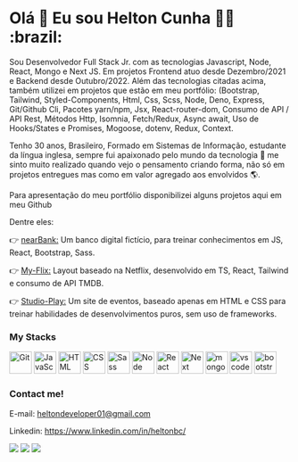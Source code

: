 <h1>
  Olá 👋 Eu sou Helton Cunha 👨‍💻 :brazil:
</h1>

Sou Desenvolvedor Full Stack Jr. com as tecnologias Javascript, Node, React, Mongo e Next JS.
Em projetos Frontend atuo desde Dezembro/2021 e Backend desde Outubro/2022.
Além das tecnologias citadas acima, também utilizei em projetos que estão em meu portfólio:
(Bootstrap, Tailwind, Styled-Components, Html, Css, Scss, Node, Deno, Express, Git/Github Cli, Pacotes
yarn/npm, Jsx, React-router-dom, Consumo de API / API Rest, Métodos Http, Isomnia, Fetch/Redux, Async
await, Uso de Hooks/States e Promises, Mogoose, dotenv, Redux, Context.

Tenho 30 anos, Brasileiro, Formado em Sistemas de Informação, estudante da língua inglesa, sempre fui apaixonado pelo mundo da tecnologia 🤩 me sinto muito realizado quando vejo o pensamento criando forma, não só em projetos entregues mas como em valor agregado aos envolvidos 🌎.

Para apresentação do meu portfólio disponibilizei alguns projetos aqui em meu Github

Dentre eles:

👉 <a href="https://github.com/heltonbc/nearbank" target="_blank">nearBank:</a> Um banco digital fictício, para treinar conhecimentos em JS, React, Bootstrap, Sass.

👉 <a href="https://github.com/heltonbc/MyFlix" target="_blank">My-Flix:</a> Layout baseado na Netflix, desenvolvido em TS, React, Tailwind e consumo de API TMDB.

👉 <a href="https://github.com/heltonbc/studio-play" target="_blank">Studio-Play:</a> Um site de eventos, baseado apenas em HTML e CSS para treinar habilidades de desenvolvimentos puros, sem uso de frameworks.

  
### My Stacks
<img alt="Git" src="https://cdn.jsdelivr.net/gh/devicons/devicon/icons/git/git-original.svg" width=40 height=40 /> <img alt="JavaScript" src="https://cdn.jsdelivr.net/gh/devicons/devicon/icons/javascript/javascript-original.svg" width=40 height=40 /> <img alt="HTML" src="https://cdn.jsdelivr.net/gh/devicons/devicon/icons/html5/html5-original.svg" width=40 height=40 /> <img alt="CSS" src="https://cdn.jsdelivr.net/gh/devicons/devicon/icons/css3/css3-original.svg" width=40 height=40 /> <img alt="Sass" src="https://cdn.jsdelivr.net/gh/devicons/devicon/icons/sass/sass-original.svg" width=40 height=40 /> <img alt="Node" src="https://cdn.jsdelivr.net/gh/devicons/devicon/icons/nodejs/nodejs-original.svg" width=40 height=40 /> <img alt="React" src="https://cdn.jsdelivr.net/gh/devicons/devicon/icons/react/react-original.svg" width=40 height=40 /> <img alt="Next" src="https://cdn.jsdelivr.net/gh/devicons/devicon/icons/nextjs/nextjs-original.svg" width=40 height=40 /> <img alt="mongodb" src="https://cdn.jsdelivr.net/gh/devicons/devicon/icons/mongodb/mongodb-original.svg" width=40 height=40 /> <img alt="vscode" src="https://cdn.jsdelivr.net/gh/devicons/devicon/icons/vscode/vscode-original.svg" width=40 height=40 /> <img alt="bootstrap" src="https://cdn.jsdelivr.net/gh/devicons/devicon/icons/bootstrap/bootstrap-original.svg" width=40 height=40 />
  
### Contact me!

E-mail: heltondeveloper01@gmail.com

Linkedin: https://www.linkedin.com/in/heltonbc/

<a href="https://wa.me/5565992911208" target="_blank"><img src="https://img.shields.io/badge/WhatsApp-25D366?style=for-the-badge&logo=whatsapp&logoColor=white" target="_blank"></a> <a href="mailto:heltondeveloper01@gmail.com"><img src="https://img.shields.io/badge/Gmail-D14836?style=for-the-badge&logo=gmail&logoColor=white" target="_blank"></a> <a href="https://www.linkedin.com/in/heltonbc" target="_blank"><img src="https://img.shields.io/badge/-LinkedIn-%230077B5?style=for-the-badge&logo=linkedin&logoColor=white" target="_blank"></a>


